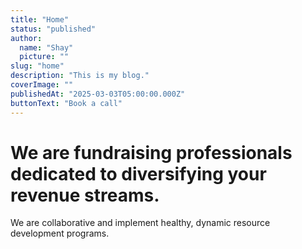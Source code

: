 ```yaml
---
title: "Home"
status: "published"
author:
  name: "Shay"
  picture: ""
slug: "home"
description: "This is my blog."
coverImage: ""
publishedAt: "2025-03-03T05:00:00.000Z"
buttonText: "Book a call"
---
```


# We are fundraising professionals dedicated to diversifying your revenue streams.

We are collaborative and implement healthy, dynamic resource development programs.